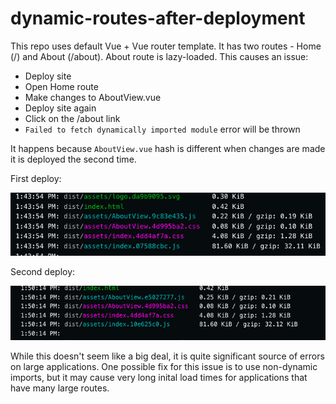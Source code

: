 # dynamic-routes-after-deployment

This repo uses default Vue + Vue router template. It has two routes - Home (/)
and About (/about). About route is lazy-loaded. This causes an issue:

- Deploy site
- Open Home route
- Make changes to AboutView.vue
- Deploy site again
- Click on the /about link
- `Failed to fetch dynamically imported module` error will be thrown

It happens because `AboutView.vue` hash is different when changes are made it is
deployed the second time.

First deploy:

![Screenshot before](before.png)

Second deploy:

![Screenshot after](after.png)

While this doesn't seem like a big deal, it is quite significant source of
errors on large applications. One possible fix for this issue is to use
non-dynamic imports, but it may cause very long inital load times for
applications that have many large routes.
